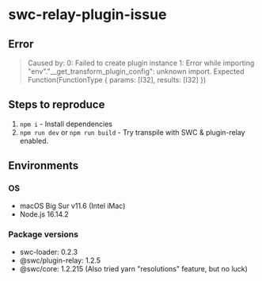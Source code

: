 # swc-relay-plugin-issue

## Error

> Caused by:
>    0: Failed to create plugin instance
>    1: Error while importing "env"."__get_transform_plugin_config": unknown import. Expected Function(FunctionType { params: [I32], results: [I32] })

## Steps to reproduce

1. `npm i` - Install dependencies
2. `npm run dev` or `npm run build` - Try transpile with SWC & plugin-relay enabled.

## Environments

### OS

- macOS Big Sur v11.6 (Intel iMac)
- Node.js 16.14.2

### Package versions

- swc-loader: 0.2.3
- @swc/plugin-relay: 1.2.5
- @swc/core: 1.2.215 (Also tried yarn "resolutions" feature, but no luck)
